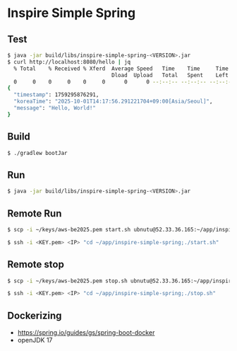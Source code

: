 # Inspire Simple Spring

## Test
```bash
$ java -jar build/libs/inspire-simple-spring-<VERSION>.jar
$ curl http://localhost:8080/hello | jq
  % Total    % Received % Xferd  Average Speed   Time    Time     Time  Current
                                 Dload  Upload   Total   Spent    Left  Speed
  0     0    0     0    0     0      0      0 --:--:-- --:--:-- --:--:--    100   115    0   115    0     0  25732      0 --:--:-- --:--:-- --:--:-- 28750
{
  "timestamp": 1759295876291,
  "koreaTime": "2025-10-01T14:17:56.291221704+09:00[Asia/Seoul]",
  "message": "Hello, World!"
}
```

## Build
```bash
$ ./gradlew bootJar
```

## Run
```bash
$ java -jar build/libs/inspire-simple-spring-<VERSION>.jar
```

## Remote Run
```bash
$ scp -i ~/keys/aws-be2025.pem start.sh ubnutu@52.33.36.165:~/app/inspire-simple-spring/

$ ssh -i <KEY.pem> <IP> "cd ~/app/inspire-simple-spring;./start.sh"
```

## Remote stop
```bash
$ scp -i ~/keys/aws-be2025.pem stop.sh ubnutu@52.33.36.165:~/app/inspire-simple-spring/

$ ssh -i <KEY.pem> <IP> "cd ~/app/inspire-simple-spring;./stop.sh"
```

## Dockerizing
- https://spring.io/guides/gs/spring-boot-docker
- openJDK 17
